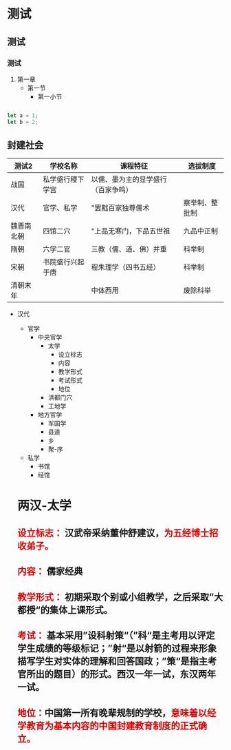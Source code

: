 # 测试
## 测试
### 测试
1. 第一章
    - 第一节
        - 第一小节


````javascript

let a = 1;
let b = 2;


````


## 封建社会
| 测试2 | 学校名称 | 课程特征 | 选拔制度 |
|----|----|----|----|
| 战国 | 私学盛行稷下学宫 | 以儒、墨为主的显学盛行（百家争鸣）
| 汉代 | 官学、私学 | "罢黜百家独尊儒术| 察举制、整批制|
| 魏晋南北朝| 四馆二穴| “上品无寒门，下品五世祖 | 九品中正制 |
| 隋朝 | 六学二官| 三教（儒、道、佛）并重 | 科举制 | 
| 宋朝 | 书院盛行兴起于唐| 程朱理学（四书五经）| 科举制
| 清朝末年 | | 中体西用| 废除科举


- 汉代
    - 官学
        - 中央官学
            - 太学
                - 设立标志
                - 内容
                - 教学形式
                - 考试形式
                - 地位
            - 洪都门穴
            - 工地学
        - 地方官学
            - 军国学
            - 县道
            - 乡
            - 聚-序
    - 私学
        - 书馆
        - 经馆


    # 两汉-太学
    ## <font color="#dd0000">设立标志：</font> 汉武帝采纳董仲舒建议，<font color="#dd0000">为五经博士招收弟子。</font>
    ## <font color="#dd0000">内容：</font> 儒家经典
    ## <font color="#dd0000">教学形式：</font> 初期采取个别或小组教学，之后采取”大都授“的集体上课形式。
    ## <font color="#dd0000">考试：</font> 基本采用”设科射策“（”科“是主考用以评定学生成绩的等级标记；”射“是以射箭的过程来形象描写学生对实体的理解和回答国政；”策“是指主考官所出的题目）的形式。西汉一年一试，东汉两年一试。
    ## <font color="#dd0000">地位：</font>中国第一所有晚辈规制的学校，<font color="#dd0000">意味着以经学教育为基本内容的中国封建教育制度的正式确立。</font>